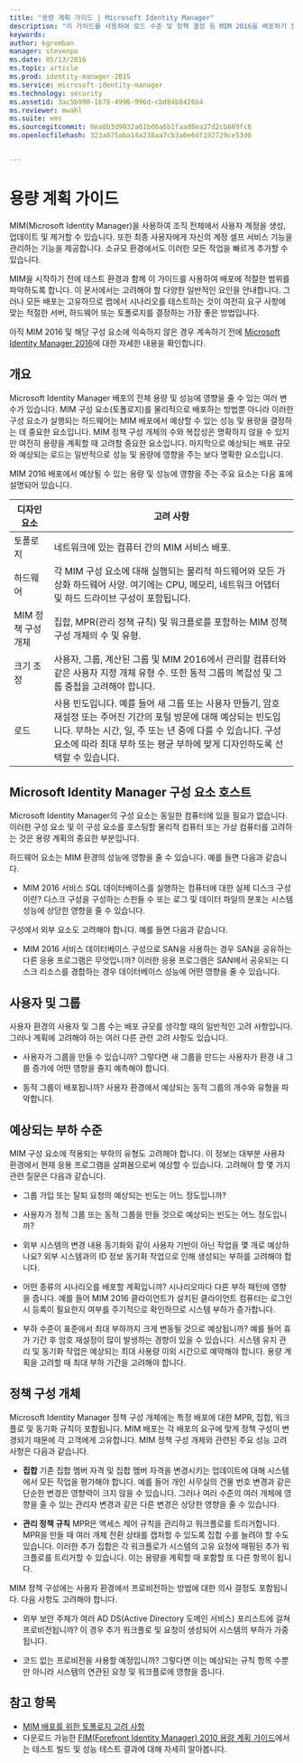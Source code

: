 ```yaml
---
title: "용량 계획 가이드 | Microsoft Identity Manager"
description: "이 가이드를 사용하여 로드 수준 및 정책 결정 등 MIM 2016을 배포하기 전에 고려해야 하는 변수를 이해할 수 있습니다."
keywords: 
author: kgremban
manager: stevenpo
ms.date: 05/13/2016
ms.topic: article
ms.prod: identity-manager-2015
ms.service: microsoft-identity-manager
ms.technology: security
ms.assetid: 3ac5b990-1678-4996-996d-cbd84b8426b4
ms.reviewer: mwahl
ms.suite: ems
ms.sourcegitcommit: 0ea8b3d9032a01bd6a6b1faad8ea27d2cb889fc6
ms.openlocfilehash: 323a875aba14a238aa7cb3a0e6df192729ce53d6


---
```


# 용량 계획 가이드

MIM(Microsoft Identity Manager)을 사용하여 조직 전체에서 사용자 계정을 생성, 업데이트 및 제거할 수 있습니다. 또한 최종 사용자에게 자신의 계정 셀프 서비스 기능을 관리하는 기능을 제공합니다. 소규모 환경에서도 이러한 모든 작업을 빠르게 추가할 수 있습니다.

MIM을 시작하기 전에 테스트 환경과 함께 이 가이드를 사용하여 배포에 적절한 범위를 파악하도록 합니다. 이 문서에서는 고려해야 할 다양한 일반적인 요인을 안내합니다. 그러나 모든 배포는 고유하므로 랩에서 시나리오를 테스트하는 것이 여전히 요구 사항에 맞는 적절한 서버, 하드웨어 또는 토폴로지를 결정하는 가장 좋은 방법입니다.

아직 MIM 2016 및 해당 구성 요소에 익숙하지 않은 경우 계속하기 전에 [Microsoft Identity Manager 2016](/microsoft-identity-manager/understand-explore/microsoft-identity-manager-2016)에 대한 자세한 내용을 확인합니다.

## 개요
Microsoft Identity Manager 배포의 전체 용량 및 성능에 영향을 줄 수 있는 여러 변수가 있습니다. MIM 구성 요소(토폴로지)를 물리적으로 배포하는 방법뿐 아니라 이러한 구성 요소가 실행되는 하드웨어는 MIM 배포에서 예상할 수 있는 성능 및 용량을 결정하는 데 중요한 요소입니다. MIM 정책 구성 개체의 수와 복잡성은 명확하지 않을 수 있지만 여전히 용량을 계획할 때 고려할 중요한 요소입니다. 마지막으로 예상되는 배포 규모와 예상되는 로드는 일반적으로 성능 및 용량에 영향을 주는 보다 명확한 요소입니다.

MIM 2016 배포에서 예상될 수 있는 용량 및 성능에 영향을 주는 주요 요소는 다음 표에 설명되어 있습니다.

| 디자인 요소 | 고려 사항 |
| ------------- | -------------- |
| 토폴로지 | 네트워크에 있는 컴퓨터 간의 MIM 서비스 배포. |
| 하드웨어 | 각 MIM 구성 요소에 대해 실행되는 물리적 하드웨어와 모든 가상화 하드웨어 사양. 여기에는 CPU, 메모리, 네트워크 어댑터 및 하드 드라이브 구성이 포함됩니다. |
| MIM 정책 구성 개체 | 집합, MPR(관리 정책 규칙) 및 워크플로를 포함하는 MIM 정책 구성 개체의 수 및 유형. |
| 크기 조정 | 사용자, 그룹, 계산된 그룹 및 MIM 2016에서 관리할 컴퓨터와 같은 사용자 지정 개체 유형 수. 또한 동적 그룹의 복잡성 및 그룹 중첩을 고려해야 합니다. |
| 로드 | 사용 빈도입니다. 예를 들어 새 그룹 또는 사용자 만들기, 암호 재설정 또는 주어진 기간의 포털 방문에 대해 예상되는 빈도입니다. 부하는 시간, 일, 주 또는 년 중에 다를 수 있습니다. 구성 요소에 따라 최대 부하 또는 평균 부하에 맞게 디자인하도록 선택할 수 있습니다. |


## Microsoft Identity Manager 구성 요소 호스트

Microsoft Identity Manager의 구성 요소는 동일한 컴퓨터에 있을 필요가 없습니다. 이러한 구성 요소 및 이 구성 요소를 호스팅할 물리적 컴퓨터 또는 가상 컴퓨터를 고려하는 것은 용량 계획의 중요한 부분입니다.

하드웨어 요소는 MIM 환경의 성능에 영향을 줄 수 있습니다. 예를 들면 다음과 같습니다.
- MIM 2016 서비스 SQL 데이터베이스를 실행하는 컴퓨터에 대한 실제 디스크 구성이란? 디스크 구성을 구성하는 스핀들 수 또는 로그 및 데이터 파일의 분포는 시스템 성능에 상당한 영향을 줄 수 있습니다.

구성에서 외부 요소도 고려해야 합니다. 예를 들면 다음과 같습니다.
- MIM 2016 서비스 데이터베이스 구성으로 SAN을 사용하는 경우 SAN을 공유하는 다른 응용 프로그램은 무엇입니까? 이러한 응용 프로그램은 SAN에서 공유되는 디스크 리소스를 경합하는 경우 데이터베이스 성능에 어떤 영향을 줄 수 있습니다.


## 사용자 및 그룹
사용자 환경의 사용자 및 그룹 수는 배포 규모를 생각할 때의 일반적인 고려 사항입니다. 그러나 계획에 고려해야 하는 여러 다른 관련 고려 사항도 있습니다.

- 사용자가 그룹을 만들 수 있습니까? 그렇다면 새 그룹을 만드는 사용자가 환경 내 그룹 증가에 어떤 영향을 줄지 예측해야 합니다.

- 동적 그룹이 배포됩니까? 사용자 환경에서 예상되는 동적 그룹의 개수와 유형을 파악합니다.


## 예상되는 부하 수준
MIM 구성 요소에 적용되는 부하의 유형도 고려해야 합니다. 이 정보는 대부분 사용자 환경에서 현재 응용 프로그램을 살펴봄으로써 예상할 수 있습니다. 고려해야 할 몇 가지 관련 질문은 다음과 같습니다.

- 그룹 가입 또는 탈퇴 요청의 예상되는 빈도는 어느 정도입니까?

- 사용자가 정적 그룹 또는 동적 그룹을 만들 것으로 예상되는 빈도는 어느 정도입니까?

- 외부 시스템의 변경 내용 동기화와 같이 사용자 기반이 아닌 작업을 몇 개로 예상하나요? 외부 시스템과의 ID 정보 동기화 작업으로 인해 생성되는 부하를 고려해야 합니다.

- 어떤 종류의 시나리오를 배포할 계획입니까? 시나리오마다 다른 부하 패턴에 영향을 줍니다. 예를 들어 MIM 2016 클라이언트가 설치된 클라이언트 컴퓨터는 로그인 시 등록이 필요한지 여부를 주기적으로 확인하므로 시스템 부하가 증가합니다.

- 부하 수준이 표준에서 최대 부하까지 크게 변동될 것으로 예상됩니까? 예를 들어 휴가 기간 후 암호 재설정이 많이 발생하는 경향이 있을 수 있습니다. 시스템 유지 관리 및 동기화 작업은 예상되는 최대 사용량 이외 시간으로 예약해야 합니다. 용량 계획을 고려할 때 최대 부하 기간을 고려해야 합니다.


## 정책 구성 개체

Microsoft Identity Manager 정책 구성 개체에는 특정 배포에 대한 MPR, 집합, 워크플로 및 동기화 규칙이 포함됩니다. MIM 배포는 각 배포의 요구에 맞게 정책 구성이 변경되기 때문에 각 고객에게 고유합니다. MIM 정책 구성 개체와 관련된 주요 성능 고려 사항은 다음과 같습니다.

- **집합** 기존 집합 멤버 자격 및 집합 멤버 자격을 변경시키는 업데이트에 대해 시스템에서 모든 작업을 평가해야 합니다. 예를 들어 개인 사무실의 건물 번호 변경과 같은 단순한 변경은 영향력이 크지 않을 수 있습니다. 그러나 여러 수준의 여러 개체에 영향을 줄 수 있는 관리자 변경과 같은 다른 변경은 상당한 영향을 줄 수 있습니다.

- **관리 정책 규칙** MPR은 액세스 제어 규칙을 관리하고 워크플로를 트리거합니다. MPR을 만들 때 여러 개체 전환 상태를 캡처할 수 있도록 집합 수를 늘려야 할 수도 있습니다. 이러한 추가 집합은 각 워크플로가 시스템의 고유 요청에 매핑된 추가 워크플로를 트리거할 수 있습니다. 이는 용량을 계획할 때 포함할 또 다른 항목이 됩니다.

MIM 정책 구성에는 사용자 환경에서 프로비전하는 방법에 대한 의사 결정도 포함됩니다. 다음 사항도 고려해야 합니다.

- 외부 보안 주체가 여러 AD DS(Active Directory 도메인 서비스) 포리스트에 걸쳐 프로비전됩니까? 이 경우 추가 워크플로 및 요청이 생성되어 시스템의 부하가 가중됩니다.

- 코드 없는 프로비전을 사용할 예정입니까? 그렇다면 이는 예상되는 규칙 항목 수뿐만 아니라 시스템의 연관된 요청 및 워크플로에 영향을 줍니다.


## 참고 항목
- [MIM 배포를 위한 토폴로지 고려 사항](topology-considerations.md)
- 다운로드 가능한 [FIM(Forefront Identity Manager) 2010 용량 계획 가이드](http://go.microsoft.com/fwlink/?LinkId=200180)에서는 테스트 빌드 및 성능 테스트 결과에 대해 자세히 알아봅니다.



<!--HONumber=May16_HO3-->


